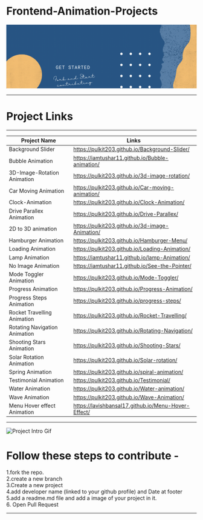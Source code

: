 # Frontend-Animation-Projects

![Project Intro Gif](https://raw.githubusercontent.com/Pulkit203/project-intro-gif/main/Blue%20and%20Yellow%20Modern%20Artisan%20Parties%20and%20Celebrations%20X-Frame%20Banner.gif)

---

# Project Links

---

| Project Name                  | Links                                               |
| ----------------------------- | --------------------------------------------------- |
| Background Slider             | https://pulkit203.github.io/Background-Slider/      |
| Bubble Animation              | https://iamtushar11.github.io/Bubble-animation/     |
| 3D-Image-Rotation Animation   | https://pulkit203.github.io/3d-image-rotation/      |
| Car Moving Animation          | https://pulkit203.github.io/Car-moving-animation/   |
| Clock-Animation               | https://pulkit203.github.io/Clock-Animation/        |
| Drive Parallex Animation      | https://pulkit203.github.io/Drive-Parallex/         |
| 2D to 3D animation            | https://pulkit203.github.io/3d-image-Animation/     |
| Hamburger Animation           | https://pulkit203.github.io/Hamburger-Menu/         |
| Loading Animation             | https://pulkit203.github.io/Loading-Animation/      |
| Lamp Animation                | https://iamtushar11.github.io/lamp-Animation/       |
| No Image Animation            | https://iamtushar11.github.io/See-the-Pointer/      |
| Mode Toggler Animation        | https://pulkit203.github.io/Mode-Toggler/           |
| Progress Animation            | https://pulkit203.github.io/Progress-Animation/     |
| Progress Steps Animation      | https://pulkit203.github.io/progress-steps/         |
| Rocket Travelling Animation   | https://pulkit203.github.io/Rocket-Travelling/      |
| Rotating Navigation Animation | https://pulkit203.github.io/Rotating-Navigation/    |
| Shooting Stars Animation      | https://pulkit203.github.io/Shooting-Stars/         |
| Solar Rotation Animation      | https://pulkit203.github.io/Solar-rotation/         |
| Spring Animation              | https://pulkit203.github.io/spiral-animation/       |
| Testimonial Animation         | https://pulkit203.github.io/Testimonial/            |
| Water Animation               | https://pulkit203.github.io/Water-animation/        |
| Wave Animation                | https://pulkit203.github.io/Wave-Animation/         |
| Menu Hover effect Animation   | https://lavishbansal17.github.io/Menu-Hover-Effect/ |

---

![Project Intro Gif](./Gif.gif)

# Follow these steps to contribute -

1.fork the repo.
<br/>
2.create a new branch
<br/>
3.Create a new project
<br/>
4.add developer name (linked to your github profile) and Date at footer
<br/>
5.add a readme.md file and add a image of your project in it.
<br/> 6. Open Pull Request
<br/>

---
